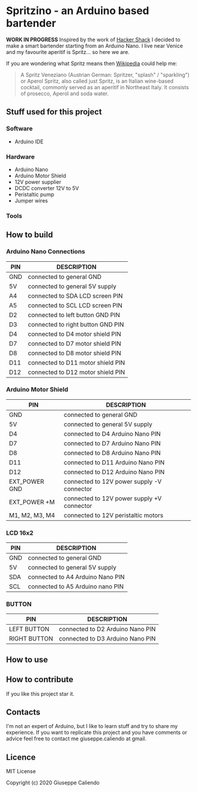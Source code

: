 # Spritzino - an Arduino based bartender

**WORK IN PROGRESS**
Inspired by the work of [Hacker Shack](https://www.hackster.io/hackershack/smart-bartender-5c430e) I decided to make a smart bartender starting from an Arduino Nano. I live near Venice and my favourite aperitif is Spritz... so here we are.

If you are wondering what Spritz means then [Wikipedia](https://en.wikipedia.org/wiki/Spritz_Veneziano) could help me:

> A Spritz Veneziano (Austrian German: Spritzer, "splash" / "sparkling") or Aperol Spritz, also called just Spritz, is an Italian wine-based cocktail, commonly served as an aperitif in Northeast Italy. It consists of prosecco, Aperol and soda water.

## Stuff used for this project

### Software

* Arduino IDE

### Hardware

* Arduino Nano
* Arduino Motor Shield
* 12V power supplier
* DCDC converter 12V to 5V
* Peristaltic pump
* Jumper wires

### Tools

## How to build

### Arduino Nano Connections

| PIN | DESCRIPTION |
| --- | --- |
| GND | connected to general GND |
| 5V | connected to general 5V supply |
| A4 | connected to SDA LCD screen PIN  |
| A5 | connected to SCL LCD screen PIN  |
| D2 | connected to left button GND PIN |
| D3 | connected to right button GND PIN |
| D4 | connected to D4 motor shield PIN |
| D7 | connected to D7 motor shield PIN |
| D8 | connected to D8 motor shield PIN |
| D11 | connected to D11 motor shield PIN |
| D12 | connected to D12 motor shield PIN |

### Arduino Motor Shield

| PIN | DESCRIPTION |
| --- | --- |
| GND | connected to general GND |
| 5V | connected to general 5V supply |
| D4 | connected to D4 Arduino Nano PIN |
| D7 | connected to D7 Arduino Nano PIN |
| D8 | connected to D8 Arduino Nano PIN |
| D11 | connected to D11 Arduino Nano PIN |
| D12 | connected to D12 Arduino Nano PIN |
| EXT_POWER GND | connected to 12V power supply -V connector |
| EXT_POWER +M | connected to 12V power supply +V connector |
| M1, M2, M3, M4 | connected to 12V peristaltic motors |

### LCD 16x2

| PIN | DESCRIPTION |
| --- | --- |
| GND | connected to general GND |
| 5V | connected to general 5V supply |
| SDA | connected to A4 Arduino Nano PIN  |
| SCL | connected to A5 Arduino nano PIN  |

### BUTTON
| PIN | DESCRIPTION |
| --- | --- |
| LEFT BUTTON  | connected to D2 Arduino Nano PIN |
| RIGHT BUTTON  | connected to D3 Arduino Nano PIN |

## How to use

## How to contribute

If you like this project star it.

## Contacts

I'm not an expert of Arduino, but I like to learn stuff and try to share my experience. If you want to replicate this project and you have comments or advice feel free to contact me giuseppe.caliendo at gmail.

## Licence

MIT License

Copyright (c) 2020 Giuseppe Caliendo
